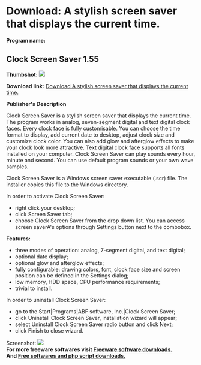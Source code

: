 # Download: A stylish screen saver that displays the current time.

**Program name:**

## Clock Screen Saver 1.55

  
**Thumbshot:** ![](http://www.freewarefiles.com/screenshot/clockscreensaver155_md.gif)   
  
**Download link:** [Download A stylish screen saver that displays the current time.](http://freesoftwares.boysofts.com/Clock-Screen-Saver_program_27601.html)  
  


**Publisher's Description**  
  


Clock Screen Saver is a stylish screen saver that displays the current time. The program works in analog, seven-segment digital and text digital clock faces. Every clock face is fully customisable. You can choose the time format to display, add current date to desktop, adjust clock size and customize clock color. You can also add glow and afterglow effects to make your clock look more attractive. Text digital clock face supports all fonts installed on your computer. Clock Screen Saver can play sounds every hour, minute and second. You can use default program sounds or your own wave samples. 

Clock Screen Saver is a Windows screen saver executable (.scr) file. The installer copies this file to the Windows directory. 

In order to activate Clock Screen Saver:

  * right click your desktop; 
  * click Screen Saver tab; 
  * choose Clock Screen Saver from the drop down list. 
You can access screen saverA's options through Settings button next to the combobox. 

**Features:**

  * three modes of operation: analog, 7-segment digital, and text digital; 
  * optional date display; 
  * optional glow and afterglow effects; 
  * fully configurable: drawing colors, font, clock face size and screen position can be defined in the Settings dialog; 
  * low memory, HDD space, CPU performance requirements; 
  * trivial to install. 

In order to uninstall Clock Screen Saver:

  * go to the Start|Programs|ABF software, Inc.|Clock Screen Saver; 
  * click Uninstall Clock Screen Saver, installation wizard will appear; 
  * select Uninstall Clock Screen Saver radio button and click Next; 
  * click Finish to close wizard. 

  
  
Screenshot: ![](http://www.freewarefiles.com/screenshot/clockscreensaver155.gif)   
**For more freeware softwares visit [Freeware software downloads.](http://freesoftwares.boysofts.com/)**   
**And [Free softwares and php script downloads.](http://www.boysofts.com/)**
